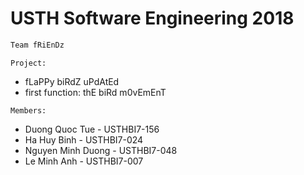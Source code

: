 # USTH Software Engineering 2018

```bash
Team fRiEnDz
```
``
Project: 
``
* fLaPPy biRdZ uPdAtEd
* first function: thE biRd m0vEmEnT
    


``
Members:
``
* Duong Quoc Tue - USTHBI7-156
* Ha Huy Binh - USTHBI7-024
* Nguyen Minh Duong - USTHBI7-048
* Le Minh Anh - USTHBI7-007
    
